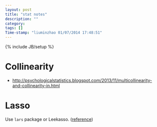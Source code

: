 ```yaml
---
layout: post
title: "stat notes"
description: ""
category:
tags: []
Time-stamp: "liuminzhao 01/07/2014 17:48:51"
---
```

{% include JB/setup %}

# Collinearity #

- <http://psychologicalstatistics.blogspot.com/2013/11/multicollinearity-and-collinearity-in.html>

# Lasso

Use `lars` package or Leekasso. ([reference](http://www.statsblogs.com/2014/01/04/repost-prediction-the-lasso-vs-just-using-the-top-10-predictors/?utm_source=feedburner&utm_medium=email&utm_campaign=Feed%3A+statsblogs+%28StatsBlogs%29))
